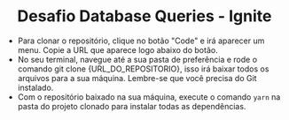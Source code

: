 <h1 align="center" >Desafio Database Queries - Ignite</h1>

 - Para clonar o repositório, clique no botão "Code" e irá aparecer um menu. Copie a URL que aparece logo abaixo do botão.
 - No seu terminal, navegue até a sua pasta de preferência e rode o comando git clone {URL_DO_REPOSITORIO}, isso irá baixar todos 
 os arquivos para a sua máquina. Lembre-se que você precisa do Git instalado.
 - Com o repositório baixado na sua máquina, execute o comando `yarn` na pasta do projeto clonado para instalar todas as dependências.

